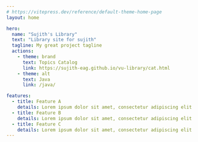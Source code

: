 ```yaml
---
# https://vitepress.dev/reference/default-theme-home-page
layout: home

hero:
  name: "Sujith's Library"
  text: "Library site for sujith"
  tagline: My great project tagline
  actions:
    - theme: brand
      text: Topics Catalog 
      link: https://sujith-eag.github.io/vu-library/cat.html
    - theme: alt
      text: Java
      link: /java/

features:
  - title: Feature A
    details: Lorem ipsum dolor sit amet, consectetur adipiscing elit
  - title: Feature B
    details: Lorem ipsum dolor sit amet, consectetur adipiscing elit
  - title: Feature C
    details: Lorem ipsum dolor sit amet, consectetur adipiscing elit
---
```


